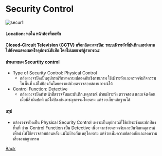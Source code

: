# Security Control
 
![secur1]()

#### Location: หอใน หน้าห้องที่หอพัก
#### Closed-Circuit Television (CCTV) หรือกล้องวงจรปิด: ระบบเฝ้าระวังที่บันทึกและส่งภาพไปยังจอแสดงผลหรืออุปกรณ์บันทึก โดยไม่เผยแพร่สู่สาธารณะ
#### ประเภทของ Securtity control
  - Type of Security Control: Physical Control
    - กล้องวงจรปิดเป็นอุปกรณ์รักษาความปลอดภัยเชิงกายภาพ ใช้เฝ้าระวังและตรวจจับกิจกรรมในพื้นที่ แม้ไม่ป้องกันโดยตรงแต่ช่วยตรวจสอบสถานการณ์ได้
  - Control Function: Detective
    - กล้องวงจรปิดทำหน้าที่ตรวจจับและบันทึกเหตุการณ์ ช่วยเฝ้าระวัง ตรวจสอบ และแจ้งเตือนเมื่อมีสิ่งผิดปกติ แม้ไม่ป้องกันอาชญากรรมโดยตรง แต่ช่วยเก็บหลักฐานได้
#### สรุป
  - กล้องวงจรปิดเป็น Physical Security Control เพราะเป็นอุปกรณ์ที่ใช้เฝ้าระวังและปกป้องพื้นที่ ส่วน Control Function เป็น Detective เนื่องจากช่วยตรวจจับและบันทึกเหตุการณ์ เพื่อนำไปใช้ตรวจสอบย้อนหลัง แม้ไม่ป้องกันเหตุโดยตรง แต่ช่วยเพิ่มความปลอดภัยและลดความเสี่ยงอาชญากรรม

[Back](README.md)
